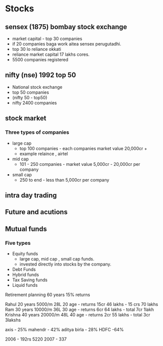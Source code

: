 # Stocks 
## sensex (1875) bombay stock exchange
- market capital  - top 30 companies
- if 20 companies baga work aitea sensex perugutadhi.
- top 30 lo reliance okkati 
- reliance market capital 17 lakhs cores.
- 5500 companies registered

## nifty (nse) 1992 top 50
- National stock exchange
- top 50 companies
- (nifty 50 - top50)
- nifty 2400 companies


## stock market
### Three types of companies
- large cap 
    - top 100 companies - each companies market value 20,000cr +
    - example relaince , airtel 
- mid cap
    - 101 - 250 companies - market value 5,000cr - 20,000cr per company
- small cap
    - 250 to end - less than 5,000cr per company



## intra day trading

## Future and acutions


## Mutual funds
### Five types
- Equity funds 
    - large cap, mid cap , small cap funds.
    - invested directly into stocks by the company.
- Debt Funds
- Hybrid funds
- Tax Saving funds
- Liquid funds

Retirement planning 60 years 15% returns 

Rahul       20 years        5000/m      28L      20 age     -  returns 15cr 46 lakhs - 15 crs 70 lakhs 
Ram         30 years        10000/m     36L      30 age     -  returns 6cr 64 lakhs - total 7cr 1lakh    
Krishna     40 years        20000/m     48L      40 age     -  returns 2cr 55 lakhs - total 3cr 3lakshs


axis - 25%
mahendr - 42%
aditya birla - 28%
HDFC -64%

2006 - 192rs 5220
2007 - 337
